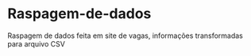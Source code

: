 # Raspagem-de-dados
 Raspagem de dados feita em site de vagas, informações transformadas para arquivo CSV

